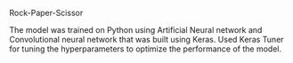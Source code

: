 Rock-Paper-Scissor

The model was trained on Python using Artificial Neural network and Convolutional neural network that was built using Keras. Used Keras Tuner for tuning the hyperparameters to optimize the performance of the model. 
